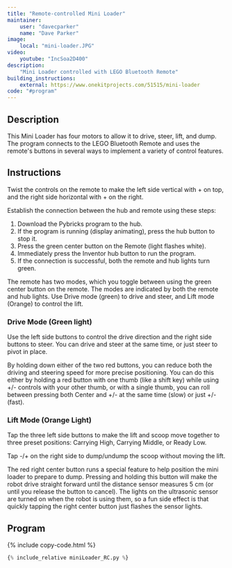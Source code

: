 ```yaml
---
title: "Remote-controlled Mini Loader"
maintainer:
    user: "davecparker"
    name: "Dave Parker"
image:
    local: "mini-loader.JPG"
video:
    youtube: "IncSoa2D400"
description:
    "Mini Loader controlled with LEGO Bluetooth Remote"
building_instructions:
    external: https://www.onekitprojects.com/51515/mini-loader
code: "#program"
---
```


## Description

This Mini Loader has four motors to allow it to drive, steer, lift, and dump.
The program connects to the LEGO Bluetooth Remote and uses the remote's buttons 
in several ways to implement a variety of control features. 

## Instructions

Twist the controls on the remote to make the left side vertical with + on top,
and the right side horizontal with + on the right.

Establish the connection between the hub and remote using these steps:
1. Download the Pybricks program to the hub.
2. If the program is running (display animating), press the hub button to stop it. 
3. Press the green center button on the Remote (light flashes white).
4. Immediately press the Inventor hub button to run the program.
5. If the connection is successful, both the remote and hub lights turn green. 

The remote has two modes, which you toggle between using the green center button 
on the remote. The modes are indicated by both the remote and hub lights. 
Use Drive mode (green) to drive and steer, and Lift mode (Orange) to control the lift. 

### Drive Mode (Green light)

Use the left side buttons to control the drive direction and the right side buttons 
to steer. You can drive and steer at the same time, or just steer to pivot in place.

By holding down either of the two red buttons, you can reduce both the driving and steering
speed for more precise positioning. You can do this either by holding a red button 
with one thumb (like a shift key) while using +/- controls with your other thumb,
or with a single thumb, you can roll between pressing both Center and +/- at the same time
(slow) or just +/- (fast). 

### Lift Mode (Orange Light)

Tap the three left side buttons to make the lift and scoop move together to three 
preset positions: Carrying High, Carrying Middle, or Ready Low.

Tap -/+ on the right side to dump/undump the scoop without moving the lift. 

The red right center button runs a special feature to help position
the mini loader to prepare to dump. Pressing and holding this button will make
the robot drive straight forward until the distance sensor measures 5 cm
(or until you release the button to cancel). The lights on the ultrasonic sensor
are turned on when the robot is using them, so a fun side effect is that quickly
tapping the right center button just flashes the sensor lights.

## Program

{% include copy-code.html %}
```python
{% include_relative miniLoader_RC.py %}
```
